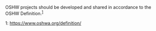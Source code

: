
OSHW projects should be developed and shared in accordance to the OSHW Definition.<sup>[1](#oshwdef)</sup>

<a name="oshwdef">1</a>: https://www.oshwa.org/definition/
